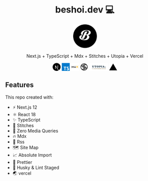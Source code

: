  <div align="center">
 <div>
  <h1>beshoi.dev 💻</h1>
  <img src="./public/imgs/Beshoi.png" alt="vercel-logo" style="width: 75px; height:75px;">
 </div>
  <p> Next.js + TypeScript + Mdx + Stitches + Utopia + Vercel </p>
  <img src="./public/imgs/next-js.svg" alt="nextjs-logo" with="25" height="25">
  <img src="./public/imgs/typescript.svg" alt="typescript-logo" with="25" height="25">
  <img src="./public/imgs/mdx.svg" alt="mdx-logo" with="25" height="25">
  <img src="./public/imgs/stitches.svg" alt="stitches-logo" with="25" height="25">
  <img src="./public/imgs/utopia.png" alt="utopia-logo" with="25" height="25">
  <img src="./public/imgs/vercel.svg" alt="vercel-logo" with="25" height="25">
</div>

## Features

This repo created with:

- ⚡️ Next.js 12
- ⚛️ React 18
- ✨ TypeScript
- 💎 Stitches
- 🚀 Zero Media Queries
- 🔥 Mdx
- 📡 Rss
- 🗺 Site Map
- 📈 Absolute Import
- 💖 Prettier
- 🐶 Husky & Lint Staged
- 🌏 vercel
